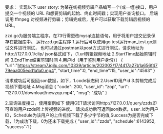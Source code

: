 要求：
实现以下 user story: 为某在线视频剪辑产品编写⼀个(或⼀组)接⼝，⽤户提交⼀个视频的 URL 和想要剪辑的起始、终⽌时间戳；实现用户查询接口。
后端调⽤ ffmpeg 对视频进⾏剪辑；剪辑完成后，⽤户可以获取下载剪辑后视频的 URL。 

zzd.go为服务端主程序。在73行需更改mysql连接语句，用于将用户提交记录保存在数据库中。
运行zzd.go主程序
1.运行后可以使用go test运行man_test.go测试文件进行测试，
也可以通过postman以post方式进行测试，请求地址为http://127.0.0.1/clip/
json格式如下，（1.url剪辑视频地址 2.StartTime起始剪辑时间 3.EndTime结束剪辑时间 4.用户id（用于鉴别用户身份））
{
    "url":"https://stream7.iqilu.com/10339/article/202002/17/4417a27b1a656f4779eaa005ecd1a1a0.mp4",
    "start_time":0,
    "end_time":15,
    "user_id":"4563"
}

请求成功后可返回json数据，如下，1.code状态码 2.UserID用户id 3.剪辑完成后视频下载地址 4.Msg消息
{
    "code": 200,
    "user_id": "zop",
    "url": "127.0.0.1/download/newzop.mp4",
    "msg": "成功"
}

2.查询进度接口，使用案例如下
使用GET请求访问http://127.0.0.1/query/zzds即可查询用户zzds所上传视频的进度。
请求成功后可返回json数据，user_id为用户ID，Schedule为该用户的上传视频下载了多少字节的值,Success为是否完成下载，1为成功下载，0为还未下载完成
{
"user_id":"zzds",
"schedule":6143952,
"success":1
}

